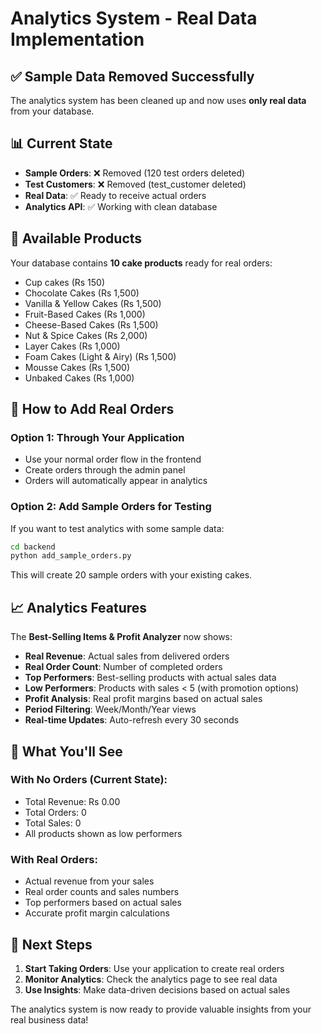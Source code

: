 # Analytics System - Real Data Implementation

## ✅ **Sample Data Removed Successfully**

The analytics system has been cleaned up and now uses **only real data** from your database.

## 📊 **Current State**

- **Sample Orders**: ❌ Removed (120 test orders deleted)
- **Test Customers**: ❌ Removed (test_customer deleted)
- **Real Data**: ✅ Ready to receive actual orders
- **Analytics API**: ✅ Working with clean database

## 🍰 **Available Products**

Your database contains **10 cake products** ready for real orders:
- Cup cakes (Rs 150)
- Chocolate Cakes (Rs 1,500)
- Vanilla & Yellow Cakes (Rs 1,500)
- Fruit-Based Cakes (Rs 1,000)
- Cheese-Based Cakes (Rs 1,500)
- Nut & Spice Cakes (Rs 2,000)
- Layer Cakes (Rs 1,000)
- Foam Cakes (Light & Airy) (Rs 1,500)
- Mousse Cakes (Rs 1,500)
- Unbaked Cakes (Rs 1,000)

## 🔧 **How to Add Real Orders**

### Option 1: Through Your Application
- Use your normal order flow in the frontend
- Create orders through the admin panel
- Orders will automatically appear in analytics

### Option 2: Add Sample Orders for Testing
If you want to test analytics with some sample data:

```bash
cd backend
python add_sample_orders.py
```

This will create 20 sample orders with your existing cakes.

## 📈 **Analytics Features**

The **Best-Selling Items & Profit Analyzer** now shows:

- **Real Revenue**: Actual sales from delivered orders
- **Real Order Count**: Number of completed orders
- **Top Performers**: Best-selling products with actual sales data
- **Low Performers**: Products with sales < 5 (with promotion options)
- **Profit Analysis**: Real profit margins based on actual sales
- **Period Filtering**: Week/Month/Year views
- **Real-time Updates**: Auto-refresh every 30 seconds

## 🎯 **What You'll See**

### With No Orders (Current State):
- Total Revenue: Rs 0.00
- Total Orders: 0
- Total Sales: 0
- All products shown as low performers

### With Real Orders:
- Actual revenue from your sales
- Real order counts and sales numbers
- Top performers based on actual sales
- Accurate profit margin calculations

## 🚀 **Next Steps**

1. **Start Taking Orders**: Use your application to create real orders
2. **Monitor Analytics**: Check the analytics page to see real data
3. **Use Insights**: Make data-driven decisions based on actual sales

The analytics system is now ready to provide valuable insights from your real business data!

